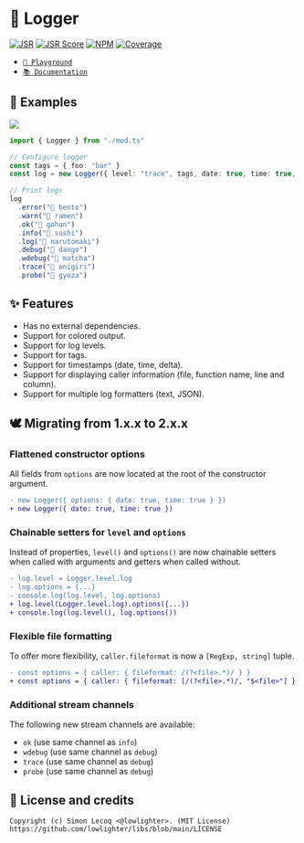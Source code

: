 # 📰 Logger

[![JSR](https://jsr.io/badges/@libs/logger)](https://jsr.io/@libs/logger) [![JSR Score](https://jsr.io/badges/@libs/logger/score)](https://jsr.io/@libs/logger)
[![NPM](https://img.shields.io/npm/v/@lowlighter%2Flogger?logo=npm&labelColor=cb0000&color=183e4e)](https://www.npmjs.com/package/@lowlighter/logger) [![Coverage](https://libs-coverage.lecoq.io/logger/badge.svg)](https://libs-coverage.lecoq.io/logger)

- [`🦕 Playground`](https://dash.deno.com/playground/libs-logger)
- [`📚 Documentation`](https://jsr.io/@libs/logger/doc)

## 📑 Examples

![](https://raw.githubusercontent.com/lowlighter/libs/main/logger/example.png)

```ts
import { Logger } from "./mod.ts"

// Configure logger
const tags = { foo: "bar" }
const log = new Logger({ level: "trace", tags, date: true, time: true, delta: true, caller: true })

// Print logs
log
  .error("🍱 bento")
  .warn("🍜 ramen")
  .ok("🍚 gohan")
  .info("🍣 sushi")
  .log("🍥 narutomaki")
  .debug("🍡 dango")
  .wdebug("🍵 matcha")
  .trace("🍙 onigiri")
  .probe("🥟 gyoza")
```

## ✨ Features

- Has no external dependencies.
- Support for colored output.
- Support for log levels.
- Support for tags.
- Support for timestamps (date, time, delta).
- Support for displaying caller information (file, function name, line and column).
- Support for multiple log formatters (text, JSON).

## 🕊️ Migrating from 1.x.x to 2.x.x

### Flattened constructor options

All fields from `options` are now located at the root of the constructor argument.

```diff
- new Logger({ options: { date: true, time: true } })
+ new Logger({ date: true, time: true })
```

### Chainable setters for `level` and `options`

Instead of properties, `level()` and `options()` are now chainable setters when called with arguments and getters when called without.

```diff
- log.level = Logger.level.log
- log.options = {...}
- console.log(log.level, log.options)
+ log.level(Logger.level.log).options({...})
+ console.log(log.level(), log.options())
```

### Flexible file formatting

To offer more flexibility, `caller.fileformat` is now a `[RegExp, string]` tuple.

```diff
- const options = { caller: { fileformat: /(?<file>.*)/ } }
+ const options = { caller: { fileformat: [/(?<file>.*)/, "$<file>"] } }
```

### Additional stream channels

The following new stream channels are available:

- `ok` (use same channel as `info`)
- `wdebug` (use same channel as `debug`)
- `trace` (use same channel as `debug`)
- `probe` (use same channel as `debug`)

## 📜 License and credits

```plaintext
Copyright (c) Simon Lecoq <@lowlighter>. (MIT License)
https://github.com/lowlighter/libs/blob/main/LICENSE
```

